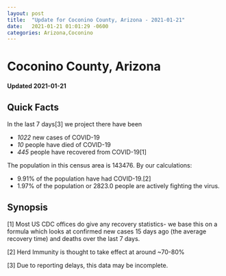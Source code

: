 ```yaml
---
layout: post
title:  "Update for Coconino County, Arizona - 2021-01-21"
date:   2021-01-21 01:01:29 -0600
categories: Arizona,Coconino
---
```


# Coconino County, Arizona
#### Updated 2021-01-21

## Quick Facts

In the last 7 days[3] we project there have been
- *1022* new cases of COVID-19
- *10* people have died of COVID-19
- *445* people have recovered from COVID-19[1]

The population in this census area is 143476. By our calculations:
- 9.91% of the population have had COVID-19.[2]
- 1.97% of the population or 2823.0 people are actively fighting the virus.

## Synopsis




[1] Most US CDC offices do give any recovery statistics- we base this on a formula which looks at confirmed new cases
15 days ago (the average recovery time) and deaths over the last 7 days.

[2] Herd Immunity is thought to take effect at around ~70-80%

[3] Due to reporting delays, this data may be incomplete.
 
    